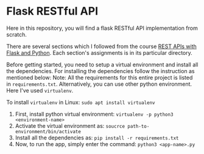 # Flask RESTful API

Here in this repository, you will find a flask RESTful API implementation from scratch.

There are several sections which I followed from the course [REST APIs with Flask and Python](https://www.udemy.com/course/rest-api-flask-and-python/). Each section's assignments is in its particular directory.

Before getting started, you need to setup a virtual environment and install all the dependencies. For installing the dependencies follow the instruction as mentioned below:
Note:  All the requirements for this entire project is listed in `requirements.txt`. Alternatively, you can use other python environment. Here I've used `virtualenv`.

To install `virtualenv` in Linux: `sudo apt install virtualenv`

1. First, install python virtual environment: `virtualenv -p python3 <environment-name>`
2. Activate the virtual environment as: `soucrce path-to-environment/bin/activate`
3. Install all the dependencies as: `pip install -r requirements.txt`
4. Now, to run the app, simply enter the command: `python3 <app-name>.py`


